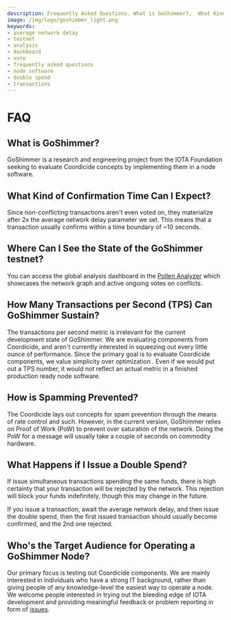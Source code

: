 ```yaml
---
description: Frequently Asked Questions. What is GoShimmer?,  What Kind of Confirmation Time Can I Expect?, Where Can I See the State of the GoShimmer testnet?,How Many Transactions Per Second(TPS) can GoShimmer Sustain?, How is Spamming Prevented?, What Happens if I Issue a Double Spend?, Who's the Target Audience for Operating a GoShimmer Node?
image: /img/logo/goshimmer_light.png
keywords:
- average network delay
- testnet
- analysis
- dashboard
- vote
- frequently asked questions
- node software
- double spend
- transactions
---
```

# FAQ

## What is GoShimmer?

GoShimmer is a research and engineering project from the IOTA Foundation seeking to evaluate Coordicide concepts by implementing them in a node software.

## What Kind of Confirmation Time Can I Expect?

Since non-conflicting transactions aren't even voted on, they materialize after 2x the average network delay parameter we set. This means that a transaction usually confirms within a time boundary of ~10 seconds.

## Where Can I See the State of the GoShimmer testnet?

You can access the global analysis dashboard in the [Pollen Analyzer](http://ressims.iota.cafe:28080/autopeering) which showcases the network graph and active ongoing votes on conflicts.

## How Many Transactions per Second (TPS) Can GoShimmer Sustain?

The transactions per second metric is irrelevant for the current development state of GoShimmer. We are evaluating components from Coordicide, and aren't currently interested in squeezing out every little ounce of performance. Since the primary goal is to evaluate Coordicide components, we value simplicity over optimization . Even if we would put out a TPS number, it would not reflect an actual metric in a finished production ready node software. 

## How is Spamming Prevented?

The Coordicide lays out concepts for spam prevention through the means of rate control and such. However, in the current version, GoShimmer relies on Proof of Work (PoW) to prevent over saturation of the network. Doing the PoW for a message will usually take a couple of seconds on commodity hardware.

## What Happens if I Issue a Double Spend?

If issue simultaneous transactions spending the same funds, there is high certainty that your transaction will be rejected by the network. This rejection will block your funds indefinitely, though this may change in the future.  

If you issue a transaction, await the average network delay, and then issue the double spend, then the first issued transaction should usually become confirmed, and the 2nd one rejected.  

## Who's the Target Audience for Operating a GoShimmer Node?

Our primary focus is testing out Coordicide components. We are mainly interested in individuals who have a strong IT background, rather than giving people of any knowledge-level the easiest way to operate a node. We welcome people interested in trying out the bleeding edge of IOTA development and providing meaningful feedback or problem reporting in form of [issues](https://github.com/iotaledger/goshimmer/issues/new/choose).